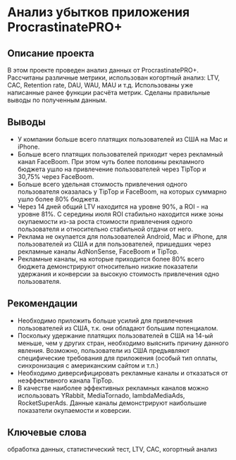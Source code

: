 # Анализ убытков приложения ProcrastinatePRO+

## Описание проекта

В этом проекте проведен анализ данных от ProcrastinatePRO+.
Рассчитаны различные метрики, использован когортный анализ: LTV, CAC, Retention rate, DAU, WAU, MAU и т.д. Использованы уже написанные ранее функции расчёта метрик. Сделаны правильные выводы по полученным данным.

## Выводы

* У компании больше всего платящих пользователей из США на Mac и iPhone. 
* Больше всего платящих пользователей приходит через рекламный канал FaceBoom. При этом чуть более половины рекламного бюджета ушло на привлечение пользователей через TipTop и 30,75% через FaceBoom.
* Больше всего удельная стоимость привлечения одного пользователя оказалась у TipTop и FaceBoom, на которых суммарно ушло более 80% бюджета.
* Через 14 дней общий LTV находится на уровне 90%, а ROI - на уровне 81%. C середины июля ROI стабильно находится ниже зоны окупаемости из-за роста стоимости привлечения одного пользователя и относительно стабильной отдачи от него.
* Реклама не окупается для пользователей Android, Mac и iPhone, для пользователей из США и для пользователей, пришедших через рекламные каналы AdNonSense, FaceBoom и TipTop.
* Рекламные каналы, на которые приходится более 80% всего бюджета демонстрируют относительно низкие показатели удержания и конверсии за высокую стоимость привлечения одно пользователя.

## Рекомендации

* Необходимо приложить больше усилий для привлечения пользователей из США, т.к. они обладают большим потенциалом. 
* Поскольку удержание платящих пользователей в США на 14-ый меньше, чем у других стран, необходимо выяснить причину данного явления. Возможно, пользователи из США предъявляют специфические требования для приложения (особый тип оплаты, синхронизация с американским сайтом и т.п.)
* Необходимо диверсифицировать рекламные каналы и отказаться от неэффективного канала TipTop. 
* В качестве наиболее эффективных рекламных каналов можно использовать YRabbit, MediaTornado, lambdaMediaAds, RocketSuperAds. Данные каналы демонстрируют наибольшие показатели окупаемости и коверсии.

## Ключевые слова

обработка данных, статистический тест, LTV, CAC, когортный анализ